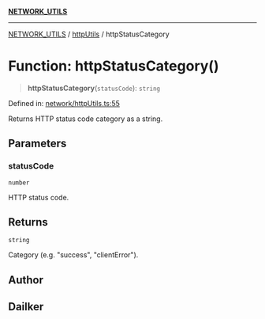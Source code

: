 [**NETWORK_UTILS**](../../README.md)

***

[NETWORK_UTILS](../../README.md) / [httpUtils](../README.md) / httpStatusCategory

# Function: httpStatusCategory()

> **httpStatusCategory**(`statusCode`): `string`

Defined in: [network/httpUtils.ts:55](https://github.com/dailker/everyutil/blob/7c30ec40bbb398255a9be572db0a537e8bcb9c11/src/network/httpUtils.ts#L55)

Returns HTTP status code category as a string.

## Parameters

### statusCode

`number`

HTTP status code.

## Returns

`string`

Category (e.g. "success", "clientError").

## Author

## Dailker
